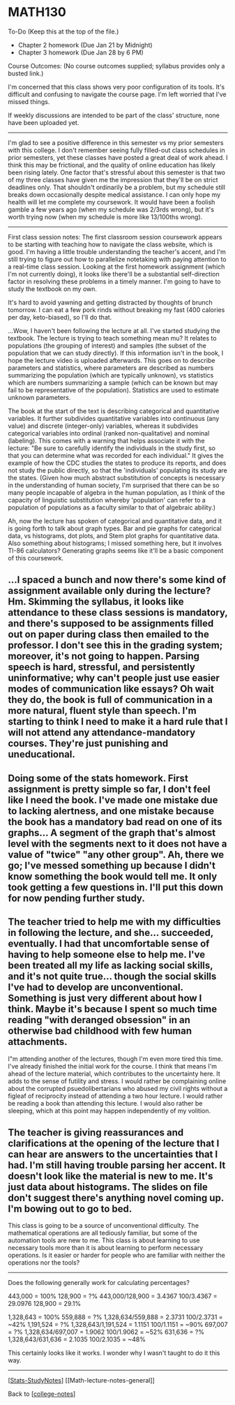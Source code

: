 # MATH130

To-Do (Keep this at the top of the file.)
 - Chapter 2 homework (Due Jan 21 by Midnight)
 - Chapter 3 homework (Due Jan 28 by 6 PM)

Course Outcomes:
(No course outcomes supplied; syllabus provides only a busted link.)

I'm concerned that this class shows very poor configuration of its tools.  It's difficult and confusing to navigate the course page.  I'm left worried that I've missed things.

If weekly discussions are intended to be part of the class' structure, none have been uploaded yet.

---
I'm glad to see a positive difference in this semester vs my prior semesters with this college.  I don't remember seeing fully filled-out class schedules in prior semesters, yet these classes have posted a great deal of work ahead.  I think this may be frictional, and the quality of online education has likely been rising lately.
One factor that's stressful about this semester is that two of my three classes have given me the impression that they'll be on strict deadlines only.  That shouldn't ordinarily be a problem, but my schedule still breaks down occasionally despite medical assistance.  I can only hope my health will let me complete my coursework.  It would have been a foolish gamble a few years ago (when my schedule was 2/3rds wrong), but it's worth trying now (when my schedule is more like 13/100ths wrong).

---
First class session notes:
The first classroom session coursework appears to be starting with teaching how to navigate the class website, which is good.  I'm having a little trouble understanding the teacher's accent, and I'm still trying to figure out how to parallelize notetaking with paying attention to a real-time class session.  Looking at the first homework assignment (which I'm not currently doing), it looks like there'll be a substantial self-direction factor in resolving these problems in a timely manner.  I'm going to have to study the textbook on my own.

It's hard to avoid yawning and getting distracted by thoughts of brunch tomorrow.  I can eat a few pork rinds without breaking my fast (400 calories per day, keto-biased), so I'll do that.

...Wow, I haven't been following the lecture at all.  I've started studying the textbook.  The lecture is trying to teach something mean mu?  It relates to populations (the grouping of interest) and samples (the subset of the population that we can study directly).  If this information isn't in the book, I hope the lecture video is uploaded afterwards.  This goes on to describe parameters and statistics, where parameters are described as numbers summarizing the population (which are typically unknown), vs statistics which are numbers summarizing a sample (which can be known but may fail to be representative of the population).  Statistics are used to estimate unknown parameters.  

The book at the start of the text is describing categorical and quantitative variables.  It further subdivides quantitative variables into continuous (any value) and discrete (integer-only) variables, whereas it subdivides categorical variables into ordinal (ranked non-qualitative) and nominal (labeling).  This comes with a warning that helps associate it with the lecture: "Be sure to carefully identify the individuals in the study first, so that you can determine what was recorded for each individual."  It gives the example of how the CDC studies the states to produce its reports, and does not study the public directly, so that the 'individuals' populating its study are the states.  (Given how much abstract substitution of concepts is necessary in the understanding of human society, I'm surprised that there can be so many people incapable of algebra in the human population, as I think of the capacity of linguistic substitution whereby 'population' can refer to a population of populations as a faculty similar to that of algebraic ability.)

Ah, now the lecture has spoken of categorical and quantitative data, and it is going forth to talk about graph types.  Bar and pie graphs for categorical data, vs histograms, dot plots, and Stem plot graphs for quantitative data.  Also something about histograms; I missed something here, but it involves TI-86 calculators?  Generating graphs seems like it'll be a basic component of this coursework.

...I spaced a bunch and now there's some kind of assignment available only during the lecture?  Hm.  Skimming the syllabus, it looks like attendance to these class sessions is mandatory, and there's supposed to be assignments filled out on paper during class then emailed to the professor.  I don't see this in the grading system; moreover, it's not going to happen.  Parsing speech is hard, stressful, and persistently uninformative; why can't people just use easier modes of communication like essays?  Oh wait they do, the book is full of communication in a more natural, fluent style than speech.  I'm starting to think I need to make it a hard rule that I will not attend any attendance-mandatory courses.  They're just punishing and uneducational.
---

Doing some of the stats homework.  First assignment is pretty simple so far, I don't feel like I need the book.  I've made one mistake due to lacking alertness, and one mistake because the book has a mandatory bad read on one of its graphs...  A segment of the graph that's almost level with the segments next to it does not have a value of "twice" "any other group".  Ah, there we go; I've messed something up because I didn't know something the book would tell me.  It only took getting a few questions in.  I'll put this down for now pending further study.
---

The teacher tried to help me with my difficulties in following the lecture, and she... succeeded, eventually.  I had that uncomfortable sense of having to help someone else to help me.  I've been treated all my life as lacking social skills, and it's not quite true... though the social skills I've had to develop are unconventional.  Something is just very different about how I think.  Maybe it's because I spent so much time reading "with deranged obsession" in an otherwise bad childhood with few human attachments.
---

I"m attending another of the lectures, though I'm even more tired this time.  I've already finished the initial work for the course.  I think that means I'm ahead of the lecture material, which contributes to the uncertainty here.  It adds to the sense of futility and stress.  I would rather be complaining online about the corrupted psuedolibertarians who abused my civil rights without a figleaf of reciprocity instead of attending a two hour lecture.  I would rather be reading a book than attending this lecture.  I would also rather be sleeping, which at this point may happen independently of my volition.

The teacher is giving reassurances and clarifications at the opening of the lecture that I can hear are answers to the uncertainties that I had.  I'm still having trouble parsing her accent.  It doesn't look like the material is new to me.  It's just data about histograms.  The slides on file don't suggest there's anything novel coming up.  I'm bowing out to go to bed.
---

This class is going to be a source of unconventional difficulty.  The mathematical operations are all tediously familiar, but some of the automation tools are new to me.  This class is about learning to use necessary tools more than it is about learning to perform necessary operations.  Is it easier or harder for people who are familiar with neither the operations nor the tools?

---
Does the following generally work for calculating percentages?

443,000 = 100%
128,900 = ?%
443,000/128,900 = 3.4367
100/3.4367 = 29.0976
128,900 = 29.1%

1,328,643 = 100%
559,888 = ?%
1,328,634/559,888 = 2.3731
100/2.3731 = ~42%
1,191,524 = ?%
1,328,643/1,191,524 = 1.1151
100/1.1151 = ~90%
697,007 = ?%
1,328,634/697,007 = 1.9062
100/1.9062 = ~52%
631,636 = ?%
1,328,643/631,636 = 2.1035
100/2.1035 = ~48%

This certainly looks like it works.  I wonder why I wasn't taught to do it this way.

---

[[Stats-StudyNotes]]
[[Math-lecture-notes-general]]

Back to [[college-notes]]

[//begin]: # "Autogenerated link references for markdown compatibility"
[Stats-StudyNotes]: stats-studynotes.md "Stats StudyNotes"
[college-notes]: college-notes.md "college notes"
[//end]: # "Autogenerated link references"